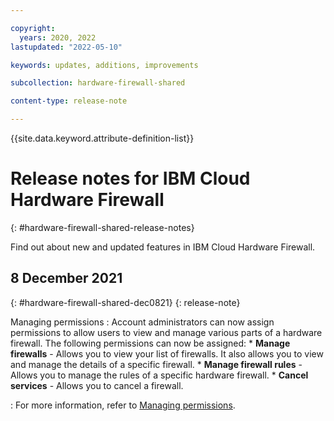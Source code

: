 ```yaml
---

copyright:
  years: 2020, 2022
lastupdated: "2022-05-10"

keywords: updates, additions, improvements

subcollection: hardware-firewall-shared

content-type: release-note

---
```


{{site.data.keyword.attribute-definition-list}}

# Release notes for IBM Cloud Hardware Firewall
{: #hardware-firewall-shared-release-notes}

Find out about new and updated features in IBM Cloud Hardware Firewall.

## 8 December 2021
{: #hardware-firewall-shared-dec0821}
{: release-note}

Managing permissions
:    Account administrators can now assign permissions to allow users to view and manage various parts of a hardware firewall. The following permissions can now be assigned:
    * **Manage firewalls** - Allows you to view your list of firewalls. It also allows you to view and manage the details of a specific firewall.
    * **Manage firewall rules** - Allows you to manage the rules of a specific hardware firewall.
    * **Cancel services** - Allows you to cancel a firewall.

:    For more information, refer to [Managing permissions](/docs/hardware-firewall-shared?topic=hardware-firewall-shared-managing-permissions).
